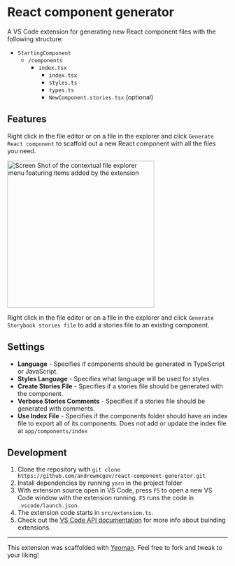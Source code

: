 # React component generator

A VS Code extension for generating new React component files with the following structure:

- `StartingComponent`
  - `/components`
    - `index.tsx`
      - `index.tsx`
      - `styles.ts`
      - `types.ts`
      - `NewComponent.stories.tsx` (optional)

## Features

Right click in the file editor or on a file in the explorer and click `Generate React component` to scaffold out a new React component with all the files you need.

<img width="336" alt="Screen Shot of the contextual file explorer menu featuring items added by the extension" src="https://user-images.githubusercontent.com/14366097/117344991-0b107780-ae74-11eb-9281-f15025134d10.png">

Right click in the file editor or on a file in the explorer and click `Generate Storybook stories file` to add a stories file to an existing component.

## Settings

- **Language** - Specifies if components should be generated in TypeScript or JavaScript.
- **Styles Language** - Specifies what language will be used for styles.
- **Create Stories File** - Specifies if a stories file should be generated with the component.
- **Verbose Stories Comments** - Specifies if a stories file should be generated with comments.
- **Use Index File** - Specifies if the components folder should have an index file to export all of its components. Does not add or update the index file at `app/components/index`

## Development

1. Clone the repository with `git clone https://github.com/andrewmcgov/react-component-generator.git`
2. Install dependencies by running `yarn` in the project folder
3. With extension source open in VS Code, press `F5` to open a new VS Code window with the extension running. `F5` runs the code in `.vscode/launch.json`.
4. The extension code starts in `src/extension.ts`.
5. Check out the [VS Code API documentation](https://code.visualstudio.com/api) for more info about buinding extensions.

---

This extension was scaffolded with [Yeoman](https://yeoman.io/). Feel free to fork and tweak to your liking!
